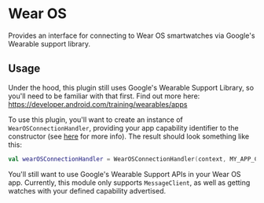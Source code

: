 # Wear OS

Provides an interface for connecting to Wear OS smartwatches via Google's Wearable support library.

## Usage

Under the hood, this plugin still uses Google's Wearable Support Library, so you'll need to be familiar with that first. Find out more here: https://developer.android.com/training/wearables/apps

To use this plugin, you'll want to create an instance of `WearOSConnectionHandler`, providing your app capability identifier to the constructor (see [here](https://developer.android.com/training/wearables/apps/independent-vs-dependent#detecting-your-app) for more info). The result should look something like this:
```kotlin
val wearOSConnectionHandler = WearOSConnectionHandler(context, MY_APP_CAPABILITY)
```

You'll still want to use Google's Wearable Support APIs in your Wear OS app. Currently, this module only supports `MessageClient`, as well as getting watches with your defined capability advertised.
